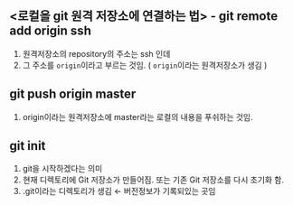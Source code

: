 ## <로컬을 git 원격 저장소에 연결하는 법> - git remote add origin ssh

1. 원격저장소의 repository의 주소는 ssh 인데
2. 그 주소를 `origin`이라고 부르는 것임. ( `origin`이라는 원격저장소가 생김 )

## git push origin master

1. origin이라는 원격저장소에 master라는 로컬의 내용을 푸쉬하는 것임.

## git init

1. git을 시작하겠다는 의미
2. 현재 디렉토리에 Git 저장소가 만들어짐. 또는 기존 Git 저장소를 다시 초기화 함.
3. .git이라는 디렉토리가 생김 ← 버전정보가 기록되있는 곳임
